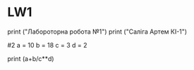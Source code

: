 # LW1
print ("Лабороторна робота №1")
print ("Саліга Артем КІ-1")

#2
a = 10
b = 18
c = 3
d = 2

print (a+b/c**d)
